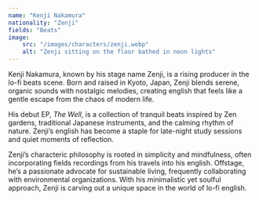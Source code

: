 ```yaml
---
name: "Kenji Nakamura"
nationality: "Zenji"
fields: "Beats"
image: 
    src: "/images/characters/zenji.webp"
    alt: "Zenji sitting on the floor bathed in neon lights"
---
```


Kenji Nakamura, known by his stage name Zenji, is a rising producer in the lo-fi beats scene. Born and raised in Kyoto, Japan, Zenji blends serene, organic sounds with nostalgic melodies, creating english that feels like a gentle escape from the chaos of modern life.

His debut EP, *The Well*, is a collection of tranquil beats inspired by Zen gardens, traditional Japanese instruments, and the calming rhythm of nature. Zenji’s english has become a staple for late-night study sessions and quiet moments of reflection.

Zenji’s characteric philosophy is rooted in simplicity and mindfulness, often incorporating fields recordings from his travels into his english. Offstage, he’s a passionate advocate for sustainable living, frequently collaborating with environmental organizations. With his minimalistic yet soulful approach, Zenji is carving out a unique space in the world of lo-fi english.
